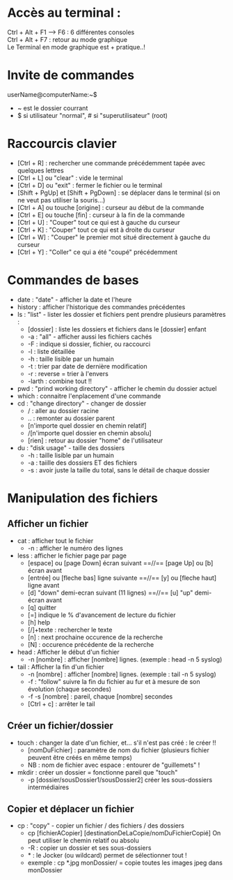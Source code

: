 # Accès au terminal :
Ctrl + Alt + F1 --> F6   : 6 différentes consoles  
Ctrl + Alt + F7 : retour au mode graphique  
Le Terminal en mode graphique est + pratique..!


# Invite de commandes
userName@computerName:~$  
 - ~ est le dossier courrant
 - $ si utilisateur "normal", # si "superutilisateur" (root)


# Raccourcis clavier
- [Ctrl + R] : rechercher une commande précédemment tapée avec quelques lettres
- [Ctrl + L] ou "clear" : vide le terminal
- [Ctrl + D] ou "exit" : fermer le fichier ou le terminal
- [Shift + PgUp]  et  [Shift + PgDown] : se déplacer dans le terminal (si on ne veut pas utiliser la souris...)
- [Ctrl + A] ou touche [origine] : curseur au début de la commande
- [Ctrl + E] ou touche [fin] : curseur à la fin de la commande
- [Ctrl + U] : "Couper" tout ce qui est à gauche du curseur
- [Ctrl + K] : "Couper" tout ce qui est à droite du curseur
- [Ctrl + W] : "Couper" le premier mot situé directement à gauche du curseur
- [Ctrl + Y] : "Coller" ce qui a été "coupé" précédemment


# Commandes de bases
 - date : "date" - afficher la date et l'heure
 - history : afficher l'historique des commandes précédentes
 - ls : "list" - lister les dossier et fichiers pent prendre plusieurs paramètres :
   - [dossier] : liste les dossiers et fichiers dans le [dossier] enfant
   - -a : "all" - afficher aussi les fichiers cachés
   - -F : indique si dossier, fichier, ou raccourci
   - -l : liste détaillée
   - -h : taille lisible par un humain
   - -t : trier par date de dernière modification
   - -r : reverse = trier à l'envers
   - -larth : combine tout !!
 - pwd : "prind working directory" - afficher le chemin du dossier actuel
 - which : connaitre l'enplacement d'une commande
 - cd : "change directory" - changer de dossier
   - / : aller au dossier racine
   - .. : remonter au dossier parent
   - [n'importe quel dossier en chemin relatif]
   - /[n'importe quel dossier en chemin absolu]
   - [rien] : retour au dossier "home" de l'utilisateur
 - du : "disk usage" - taille des dossiers
   - -h : taille lisible par un humain
   - -a : taiille des dossiers ET des fichiers
   - -s : avoir juste la taille du total, sans le détail de chaque dossier

# Manipulation des fichiers
## Afficher un fichier
- cat : afficher tout le fichier
  - -n : afficher le numéro des lignes
- less : afficher le fichier page par page
  - [espace] ou [page Down] écran suivant    ==//==  [page Up] ou [b]  écran avant
  - [entrée] ou [fleche bas] ligne suivante  ==//==  [y] ou [fleche haut] ligne avant
  - [d] "down" demi-ecran suivant (11 lignes) ==//== [u] "up" demi-écran avant
  - [q]  quitter
  - [=] indique le % d'avancement de lecture du fichier
  - [h] help
  - [/]+texte : rechercher le texte
  - [n] : next prochaine occurence de la recherche
  - [N] : occurence précédente de la recherche
- head : Afficher le début d'un fichier
  - -n [nombre] : afficher [nombre] lignes. (exemple : head -n 5 syslog)
- tail : Afficher la fin d'un fichier
  - -n [nombre] : afficher [nombre] lignes. (exemple : tail -n 5 syslog)
  - -f : "follow" suivre la fin du fichier au fur et à mesure de son évolution (chaque secondes)
  - -f -s [nombre] : pareil, chaque [nombre] secondes
  - [Ctrl + c] : arrêter le tail
## Créer un fichier/dossier
- touch : changer la date d'un fichier, et... s'il n'est pas créé : le créer !!
  - [nomDuFichier] : paramètre de nom du fichier (plusieurs fichier peuvent être créés en même temps)
  - NB : nom de fichier avec espace : entourer de "guillemets" !
- mkdir : créer un dossier = fonctionne pareil que "touch"
  - -p [dossier/sousDossier1/sousDossier2] créer les sous-dossiers intermédiaires
## Copier et déplacer un fichier
- cp : "copy" - copier un fichier / des fichiers / des dossiers
  - cp [fichierACopier] [destinationDeLaCopie/nomDuFichierCopié]  On peut utiliser le chemin relatif ou absolu
  - -R : copier un dossier et ses sous-dossiers
  - \* : le Jocker (ou wildcard) permet de sélectionner tout !
  - exemple : cp \*.jpg monDossier/  = copie toutes les images jpeg dans monDossier
  






